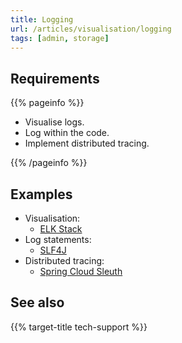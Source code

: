 ```yaml
---
title: Logging
url: /articles/visualisation/logging
tags: [admin, storage]
---
```


## Requirements

{{% pageinfo %}}

* Visualise logs.
* Log within the code.
* Implement distributed tracing.

{{% /pageinfo %}}

## Examples

* Visualisation:
  * [ELK Stack](https://www.elastic.co/elastic-stack)
* Log statements:
  * [SLF4J](https://www.slf4j.org/)
* Distributed tracing:
  * [Spring Cloud Sleuth](https://spring.io/projects/spring-cloud-sleuth/)

## See also

{{% target-title tech-support %}}

